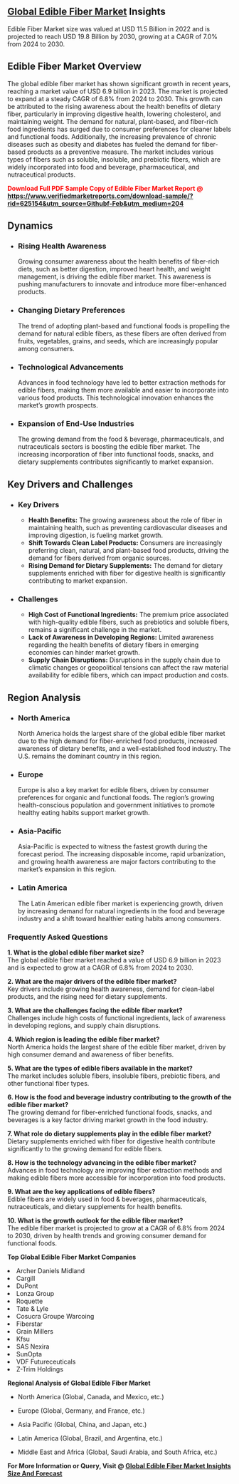<h2><a href="https://www.verifiedmarketreports.com/download-sample/?rid=625154&amp;utm_source=Githubf&amp;utm_medium=204" target="_blank">Global Edible Fiber Market</a> Insights</h2><p>Edible Fiber Market size was valued at USD 11.5 Billion in 2022 and is projected to reach USD 19.8 Billion by 2030, growing at a CAGR of 7.0% from 2024 to 2030.</p><p> <h2>Edible Fiber Market Overview</h2> <p>The global edible fiber market has shown significant growth in recent years, reaching a market value of USD 6.9 billion in 2023. The market is projected to expand at a steady CAGR of 6.8% from 2024 to 2030. This growth can be attributed to the rising awareness about the health benefits of dietary fiber, particularly in improving digestive health, lowering cholesterol, and maintaining weight. The demand for natural, plant-based, and fiber-rich food ingredients has surged due to consumer preferences for cleaner labels and functional foods. Additionally, the increasing prevalence of chronic diseases such as obesity and diabetes has fueled the demand for fiber-based products as a preventive measure. The market includes various types of fibers such as soluble, insoluble, and prebiotic fibers, which are widely incorporated into food and beverage, pharmaceutical, and nutraceutical products.</p> <p><strong><p><span class=""><span style="color: #ff0000;"><strong>Download Full PDF Sample Copy of Edible Fiber Market Report</strong> @ </span><a href="https://www.verifiedmarketreports.com/download-sample/?rid=625154&amp;utm_source=Githubf-Feb&amp;utm_medium=204" target="_blank">https://www.verifiedmarketreports.com/download-sample/?rid=625154&amp;utm_source=Githubf-Feb&amp;utm_medium=204</a></span></p></strong></p> <h2>Dynamics</h2> <ul> <li><h3>Rising Health Awareness</h3> Growing consumer awareness about the health benefits of fiber-rich diets, such as better digestion, improved heart health, and weight management, is driving the edible fiber market. This awareness is pushing manufacturers to innovate and introduce more fiber-enhanced products.</li> <li><h3>Changing Dietary Preferences</h3> The trend of adopting plant-based and functional foods is propelling the demand for natural edible fibers, as these fibers are often derived from fruits, vegetables, grains, and seeds, which are increasingly popular among consumers.</li> <li><h3>Technological Advancements</h3> Advances in food technology have led to better extraction methods for edible fibers, making them more available and easier to incorporate into various food products. This technological innovation enhances the market’s growth prospects.</li> <li><h3>Expansion of End-Use Industries</h3> The growing demand from the food & beverage, pharmaceuticals, and nutraceuticals sectors is boosting the edible fiber market. The increasing incorporation of fiber into functional foods, snacks, and dietary supplements contributes significantly to market expansion.</li> </ul> <h2>Key Drivers and Challenges</h2> <ul> <li><h3>Key Drivers</h3> <ul> <li><strong>Health Benefits:</strong> The growing awareness about the role of fiber in maintaining health, such as preventing cardiovascular diseases and improving digestion, is fueling market growth.</li> <li><strong>Shift Towards Clean Label Products:</strong> Consumers are increasingly preferring clean, natural, and plant-based food products, driving the demand for fibers derived from organic sources.</li> <li><strong>Rising Demand for Dietary Supplements:</strong> The demand for dietary supplements enriched with fiber for digestive health is significantly contributing to market expansion.</li> </ul> </li> <li><h3>Challenges</h3> <ul> <li><strong>High Cost of Functional Ingredients:</strong> The premium price associated with high-quality edible fibers, such as prebiotics and soluble fibers, remains a significant challenge in the market.</li> <li><strong>Lack of Awareness in Developing Regions:</strong> Limited awareness regarding the health benefits of dietary fibers in emerging economies can hinder market growth.</li> <li><strong>Supply Chain Disruptions:</strong> Disruptions in the supply chain due to climatic changes or geopolitical tensions can affect the raw material availability for edible fibers, which can impact production and costs.</li> </ul> </li> </ul> <h2>Region Analysis</h2> <ul> <li><h3>North America</h3> North America holds the largest share of the global edible fiber market due to the high demand for fiber-enriched food products, increased awareness of dietary benefits, and a well-established food industry. The U.S. remains the dominant country in this region.</li> <li><h3>Europe</h3> Europe is also a key market for edible fibers, driven by consumer preferences for organic and functional foods. The region’s growing health-conscious population and government initiatives to promote healthy eating habits support market growth.</li> <li><h3>Asia-Pacific</h3> Asia-Pacific is expected to witness the fastest growth during the forecast period. The increasing disposable income, rapid urbanization, and growing health awareness are major factors contributing to the market’s expansion in this region.</li> <li><h3>Latin America</h3> The Latin American edible fiber market is experiencing growth, driven by increasing demand for natural ingredients in the food and beverage industry and a shift toward healthier eating habits among consumers.</li> </ul> <h3>Frequently Asked Questions</h3> <p><strong>1. What is the global edible fiber market size?</strong><br> The global edible fiber market reached a value of USD 6.9 billion in 2023 and is expected to grow at a CAGR of 6.8% from 2024 to 2030.</p> <p><strong>2. What are the major drivers of the edible fiber market?</strong><br> Key drivers include growing health awareness, demand for clean-label products, and the rising need for dietary supplements.</p> <p><strong>3. What are the challenges facing the edible fiber market?</strong><br> Challenges include high costs of functional ingredients, lack of awareness in developing regions, and supply chain disruptions.</p> <p><strong>4. Which region is leading the edible fiber market?</strong><br> North America holds the largest share of the edible fiber market, driven by high consumer demand and awareness of fiber benefits.</p> <p><strong>5. What are the types of edible fibers available in the market?</strong><br> The market includes soluble fibers, insoluble fibers, prebiotic fibers, and other functional fiber types.</p> <p><strong>6. How is the food and beverage industry contributing to the growth of the edible fiber market?</strong><br> The growing demand for fiber-enriched functional foods, snacks, and beverages is a key factor driving market growth in the food industry.</p> <p><strong>7. What role do dietary supplements play in the edible fiber market?</strong><br> Dietary supplements enriched with fiber for digestive health contribute significantly to the growing demand for edible fibers.</p> <p><strong>8. How is the technology advancing in the edible fiber market?</strong><br> Advances in food technology are improving fiber extraction methods and making edible fibers more accessible for incorporation into food products.</p> <p><strong>9. What are the key applications of edible fibers?</strong><br> Edible fibers are widely used in food & beverages, pharmaceuticals, nutraceuticals, and dietary supplements for health benefits.</p> <p><strong>10. What is the growth outlook for the edible fiber market?</strong><br> The edible fiber market is projected to grow at a CAGR of 6.8% from 2024 to 2030, driven by health trends and growing consumer demand for functional foods.</p> </p><p><strong>Top Global Edible Fiber Market Companies</strong></p><div data-test-id=""><p><li>Archer Daniels Midland</li><li> Cargill</li><li> DuPont</li><li> Lonza Group</li><li> Roquette</li><li> Tate & Lyle</li><li> Cosucra Groupe Warcoing</li><li> Fiberstar</li><li> Grain Millers</li><li> Kfsu</li><li> SAS Nexira</li><li> SunOpta</li><li> VDF Futureceuticals</li><li> Z-Trim Holdings</li></p><div><strong>Regional Analysis of&nbsp;Global Edible Fiber Market</strong></div><ul><li dir="ltr"><p dir="ltr">North America&nbsp;(Global, Canada, and Mexico, etc.)</p></li><li dir="ltr"><p dir="ltr">Europe (Global, Germany, and France, etc.)</p></li><li dir="ltr"><p dir="ltr">Asia Pacific&nbsp;(Global, China, and Japan, etc.)</p></li><li dir="ltr"><p dir="ltr">Latin America&nbsp;(Global, Brazil, and Argentina, etc.)</p></li><li dir="ltr">Middle East and Africa&nbsp;(Global, Saudi Arabia, and South Africa, etc.)</li></ul><p><strong>For More Information or Query, Visit @&nbsp;</strong><strong><a href="https://www.verifiedmarketreports.com/product/edible-fiber-market/?utm_source=Githubf&amp;utm_medium=204" target="_blank">Global Edible Fiber Market Insights Size And Forecast</a></strong></p></div>
